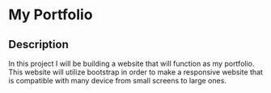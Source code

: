 # My Portfolio

## Description

In this project I will be building a website that will function as my portfolio. This website will utilize bootstrap in order to make a responsive website that is compatible with many device from small screens to large ones.
